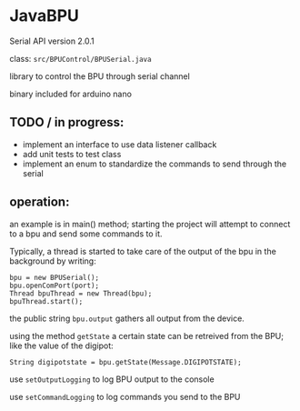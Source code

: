 # JavaBPU

Serial API version 2.0.1

class: 
`src/BPUControl/BPUSerial.java`

library to control the BPU through serial channel

binary included for arduino nano

## TODO / in progress:

* implement an interface to use data listener callback
* add unit tests to test class
* implement an enum to standardize the commands to send through the serial

## operation:

an example is in main() method; starting the project will attempt to connect to a bpu and send some commands to it.

Typically, a thread is started to take care of the output of the bpu in the background by writing:

```
bpu = new BPUSerial();
bpu.openComPort(port);
Thread bpuThread = new Thread(bpu);
bpuThread.start();
```

the public string `bpu.output` gathers all output from the device. 

using the method `getState` a certain state can be retreived from the BPU; like the value of the digipot:

```
String digipotstate = bpu.getState(Message.DIGIPOTSTATE);
```



use `setOutputLogging` to log BPU output to the console

use `setCommandLogging` to log commands you send to the BPU

